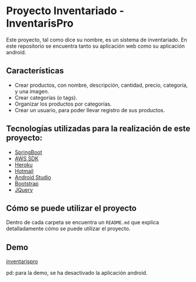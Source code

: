 # Proyecto Inventariado - InventarisPro

Este proyecto, tal como dice su nombre, es un sistema de inventariado. En este repositorio se encuentra tanto su aplicación web como su aplicación android.

## Características

- Crear productos, con nombre, descripción, cantidad, precio, categoría, y una imagen.
- Crear categorías (o tags).
- Organizar los productos por categorías.
- Crear un usuario, para poder llevar registro de sus productos.

## Tecnologías utilizadas para la realización de este proyecto:

- [SpringBoot](https://spring.io/projects/spring-boot)
- [AWS SDK](https://aws.amazon.com/es/sdk-for-java/)
- [Heroku](https://www.heroku.com/)
- [Hotmail](https://www.hotmail.com/)
- [Android Studio](https://developer.android.com/studio/index.html)
- [Bootstrap](http://getbootstrap.com/)
- [JQuery](https://jquery.com/)

## Cómo se puede utilizar el proyecto

Dentro de cada carpeta se encuentra un `README.md` que explica detalladamente cómo se puede utilizar el proyecto.

## Demo
[inventarispro](https://inventarispro.herokuapp.com)

pd: para la demo, se ha desactivado la aplicación android.

